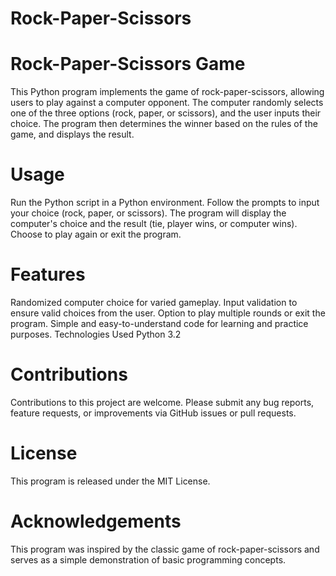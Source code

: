 # Rock-Paper-Scissors

# Rock-Paper-Scissors Game
This Python program implements the game of rock-paper-scissors, allowing users to play against a computer opponent. The computer randomly selects one of the three options (rock, paper, or scissors), and the user inputs their choice. The program then determines the winner based on the rules of the game, and displays the result.

# Usage
Run the Python script in a Python environment.
Follow the prompts to input your choice (rock, paper, or scissors).
The program will display the computer's choice and the result (tie, player wins, or computer wins).
Choose to play again or exit the program.

# Features
Randomized computer choice for varied gameplay.
Input validation to ensure valid choices from the user.
Option to play multiple rounds or exit the program.
Simple and easy-to-understand code for learning and practice purposes.
Technologies Used
Python 3.2

# Contributions
Contributions to this project are welcome. Please submit any bug reports, feature requests, or improvements via GitHub issues or pull requests.

# License
This program is released under the MIT License.

# Acknowledgements
This program was inspired by the classic game of rock-paper-scissors and serves as a simple demonstration of basic programming concepts.
